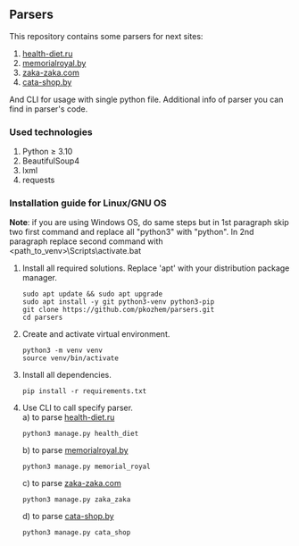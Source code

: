 <h2> Parsers </h2>
This repository contains some parsers for next sites:<br>

1) <a href="https://health-diet.ru">health-diet.ru</a>
2) <a href="http://memorialroyal.by">memorialroyal.by</a>
3) <a href="https://zaka-zaka.com">zaka-zaka.com</a>
4) <a href="http://tertotyer-001-site1.ctempurl.com/">cata-shop.by</a>

And CLI for usage with single python file.
Additional info of parser you can find in parser's code.

<h3> Used technologies </h3>

1) Python ≥ 3.10
2) BeautifulSoup4
3) lxml
4) requests

<h3> Installation guide for Linux/GNU OS </h3>

<b>Note</b>: if you are using Windows OS, do same steps but in 1st
paragraph skip two first command and replace all "python3"
with "python". In 2nd paragraph replace second command with
<path_to_venv>\Scripts\activate.bat

1) Install all required solutions. Replace 'apt' with
   your distribution package manager.
   ```commandline
   sudo apt update && sudo apt upgrade
   sudo apt install -y git python3-venv python3-pip
   git clone https://github.com/pkozhem/parsers.git
   cd parsers
   ```
2) Create and activate virtual environment.
   ```commandline
   python3 -m venv venv
   source venv/bin/activate
   ```
3) Install all dependencies.
   ```commandline
   pip install -r requirements.txt
   ```
4) Use CLI to call specify parser.<br>
   a) to parse <a href="https://health-diet.ru">health-diet.ru</a>
   ```commandline
   python3 manage.py health_diet
   ```
   b) to parse <a href="http://memorialroyal.by">memorialroyal.by</a>
   ```commandline
   python3 manage.py memorial_royal
   ```
   c) to parse <a href="https://zaka-zaka.com">zaka-zaka.com</a>
   ```commandline
   python3 manage.py zaka_zaka
   ```
   d) to parse <a href="http://tertotyer-001-site1.ctempurl.com/">cata-shop.by</a>
   ```commandline
   python3 manage.py cata_shop
   ```
   
